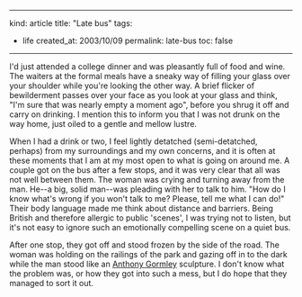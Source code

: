 -----
kind: article
title: "Late bus"
tags:
- life
created_at: 2003/10/09
permalink: late-bus
toc: false
-----

<p>I'd just attended a college dinner and was pleasantly full of food and wine. The waiters at the formal meals have a sneaky way of filling your glass over your shoulder while you're looking the other way. A brief flicker of bewilderment passes over your face as you look at your glass and think, "I'm sure that was nearly empty a moment ago", before you shrug it off and carry on drinking. I mention this to inform you that I was not drunk on the way home, just oiled to a gentle and mellow lustre.</p>

<p>When I had a drink or two, I feel lightly detatched (semi-detatched, perhaps) from my surroundings and my own concerns, and it is often at these moments that I am at my most open to what is going on around me. A couple got on the bus after a few stops, and it was very clear that all was not well between them. The woman was crying and turning away from the man. He--a big, solid man--was pleading with her to talk to him. "How do I know what's wrong if you won't talk to me? Please, tell me what I can do!" Their body language made me think about distance and barriers. Being British and therefore allergic to public 'scenes', I was trying not to listen, but it's not easy to ignore such an emotionally compelling scene on a quiet bus.</p>

<p>After one stop, they got off and stood frozen by the side of the road. The woman was holding on the railings of the park and gazing off in to the dark while the man stood like an <a href="http://www.antonygormley.com/">Anthony Gormley</a> sculpture. I don't know what the problem was, or how they got into such a mess, but I do hope that they managed to sort it out.</p>


